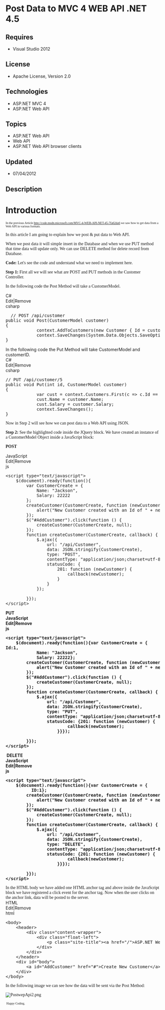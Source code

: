 # Post Data to MVC 4 WEB API .NET 4.5
## Requires
- Visual Studio 2012
## License
- Apache License, Version 2.0
## Technologies
- ASP.NET MVC 4
- ASP.NET Web API
## Topics
- ASP.NET Web API
- Web API
- ASP.NET Web API browser clients
## Updated
- 07/04/2012
## Description

<h1>Introduction</h1>
<p><span style="font-size:x-small"><span style="font-family:Verdana">In the previous Article&nbsp;<a href="http://www.c-sharpcorner.com/UploadFile/amit12345/mvc-4-web-api-net-4-5/"></a><a href="http://code.msdn.microsoft.com/MVC-4-WEB-API-NET-45-7fa62da6">http://code.msdn.microsoft.com/MVC-4-WEB-API-NET-45-7fa62da6</a>&nbsp;we
 saw how to get data from a Web API in various formats.</span></span></p>
<p><span style="font-family:Verdana">In this article I am going to explain how we post &amp; put data to Web API.</span></p>
<p><span style="font-family:Verdana">When we post data it will simple insert in the Database and when we use PUT method that time data will update only. We can use DELETE method for delete record from Database.</span></p>
<p><strong style="font-family:Verdana">Code:&nbsp;</strong><span style="font-family:Verdana">Let's see the code and understand what we need to implement here.</span></p>
<p><span style="font-family:Verdana"><strong>Step 1:&nbsp;</strong>First all we will see what are POST and PUT methods in the Customer Controller.</span></p>
<p><span style="font-family:Verdana">In the following code the Post Method will take a CustomerModel.</span><span style="font-family:Verdana">&nbsp;</span></p>
<div class="scriptcode">
<div class="pluginEditHolder" pluginCommand="mceScriptCode">
<div class="title"><span>C#</span></div>
<div class="pluginLinkHolder"><span class="pluginEditHolderLink">Edit</span>|<span class="pluginRemoveHolderLink">Remove</span></div>
<span class="hidden">csharp</span>

<div class="preview">
<pre class="csharp">&nbsp;&nbsp;<span class="cs__com">//&nbsp;POST&nbsp;/api/customer</span>&nbsp;
<span class="cs__keyword">public</span>&nbsp;<span class="cs__keyword">void</span>&nbsp;Post(CustomerModel&nbsp;customer)&nbsp;
{&nbsp;
&nbsp;&nbsp;&nbsp;&nbsp;&nbsp;&nbsp;&nbsp;&nbsp;&nbsp;&nbsp;&nbsp;&nbsp;context.AddToCustomers(<span class="cs__keyword">new</span>&nbsp;Customer&nbsp;{&nbsp;Id&nbsp;=&nbsp;customer.Id,&nbsp;Name&nbsp;=&nbsp;customer.Name,&nbsp;Salary&nbsp;=&nbsp;customer.Salary&nbsp;});&nbsp;
&nbsp;&nbsp;&nbsp;&nbsp;&nbsp;&nbsp;&nbsp;&nbsp;&nbsp;&nbsp;&nbsp;&nbsp;context.SaveChanges(System.Data.Objects.SaveOptions.AcceptAllChangesAfterSave);&nbsp;
}</pre>
</div>
</div>
</div>
<div class="endscriptcode">In the following code the Put Method will take CustomerModel and customerID.</div>
<div class="scriptcode">
<div class="pluginEditHolder" pluginCommand="mceScriptCode">
<div class="title"><span>C#</span></div>
<div class="pluginLinkHolder"><span class="pluginEditHolderLink">Edit</span>|<span class="pluginRemoveHolderLink">Remove</span></div>
<span class="hidden">csharp</span>

<div class="preview">
<pre class="csharp"><span class="cs__com">//&nbsp;PUT&nbsp;/api/customer/5</span>&nbsp;
<span class="cs__keyword">public</span>&nbsp;<span class="cs__keyword">void</span>&nbsp;Put(<span class="cs__keyword">int</span>&nbsp;id,&nbsp;CustomerModel&nbsp;customer)&nbsp;
{&nbsp;
&nbsp;&nbsp;&nbsp;&nbsp;&nbsp;&nbsp;&nbsp;&nbsp;&nbsp;&nbsp;&nbsp;&nbsp;var&nbsp;cust&nbsp;=&nbsp;context.Customers.First(c&nbsp;=&gt;&nbsp;c.Id&nbsp;==&nbsp;id);&nbsp;
&nbsp;&nbsp;&nbsp;&nbsp;&nbsp;&nbsp;&nbsp;&nbsp;&nbsp;&nbsp;&nbsp;&nbsp;cust.Name&nbsp;=&nbsp;customer.Name;&nbsp;
&nbsp;&nbsp;&nbsp;&nbsp;&nbsp;&nbsp;&nbsp;&nbsp;&nbsp;&nbsp;&nbsp;&nbsp;cust.Salary&nbsp;=&nbsp;customer.Salary;&nbsp;
&nbsp;&nbsp;&nbsp;&nbsp;&nbsp;&nbsp;&nbsp;&nbsp;&nbsp;&nbsp;&nbsp;&nbsp;context.SaveChanges();&nbsp;
}</pre>
</div>
</div>
</div>
<div class="endscriptcode"><span style="font-family:Verdana">Now in Step 2 will see how we can post data to a Web API using JSON.</span></div>
<p><strong style="font-family:Verdana">Step 2:&nbsp;</strong><span style="font-family:Verdana">See the highlighted code inside the JQuery block. We have created an instance of a CustomerModel Object inside a JavaScript block:</span></p>
<p><strong><span style="font-family:Verdana">POST</span></strong></p>
<div class="scriptcode">
<div class="pluginEditHolder" pluginCommand="mceScriptCode">
<div class="title"><span>JavaScript</span></div>
<div class="pluginLinkHolder"><span class="pluginEditHolderLink">Edit</span>|<span class="pluginRemoveHolderLink">Remove</span></div>
<span class="hidden">js</span>

<div class="preview">
<pre class="js">&lt;script&nbsp;type=<span class="js__string">&quot;text/javascript&quot;</span>&gt;&nbsp;
&nbsp;&nbsp;&nbsp;&nbsp;$(document).ready(<span class="js__operator">function</span>()<span class="js__brace">{</span>&nbsp;
&nbsp;&nbsp;&nbsp;&nbsp;&nbsp;&nbsp;&nbsp;&nbsp;<span class="js__statement">var</span>&nbsp;CustomerCreate&nbsp;=&nbsp;<span class="js__brace">{</span>&nbsp;
&nbsp;&nbsp;&nbsp;&nbsp;&nbsp;&nbsp;&nbsp;&nbsp;&nbsp;&nbsp;&nbsp;&nbsp;Name:&nbsp;<span class="js__string">&quot;Jackson&quot;</span>,&nbsp;
&nbsp;&nbsp;&nbsp;&nbsp;&nbsp;&nbsp;&nbsp;&nbsp;&nbsp;&nbsp;&nbsp;&nbsp;Salary:&nbsp;<span class="js__num">22222</span>&nbsp;
&nbsp;&nbsp;&nbsp;&nbsp;&nbsp;&nbsp;&nbsp;&nbsp;<span class="js__brace">}</span>;&nbsp;
&nbsp;&nbsp;&nbsp;&nbsp;&nbsp;&nbsp;&nbsp;&nbsp;createCustomer(CustomerCreate,&nbsp;<span class="js__operator">function</span>&nbsp;(newCustomer)&nbsp;<span class="js__brace">{</span>&nbsp;
&nbsp;&nbsp;&nbsp;&nbsp;&nbsp;&nbsp;&nbsp;&nbsp;&nbsp;&nbsp;&nbsp;&nbsp;alert(<span class="js__string">&quot;New&nbsp;Customer&nbsp;created&nbsp;with&nbsp;an&nbsp;Id&nbsp;of&nbsp;&quot;</span>&nbsp;&#43;&nbsp;newCustomer.Id);&nbsp;
&nbsp;&nbsp;&nbsp;&nbsp;&nbsp;&nbsp;&nbsp;&nbsp;<span class="js__brace">}</span>);&nbsp;
&nbsp;&nbsp;&nbsp;&nbsp;&nbsp;&nbsp;&nbsp;&nbsp;$(<span class="js__string">&quot;#AddCustomer&quot;</span>).click(<span class="js__operator">function</span>&nbsp;()&nbsp;<span class="js__brace">{</span>&nbsp;
&nbsp;&nbsp;&nbsp;&nbsp;&nbsp;&nbsp;&nbsp;&nbsp;&nbsp;&nbsp;&nbsp;&nbsp;createCustomer(CustomerCreate,&nbsp;null);&nbsp;
&nbsp;&nbsp;&nbsp;&nbsp;&nbsp;&nbsp;&nbsp;&nbsp;<span class="js__brace">}</span>);&nbsp;
&nbsp;&nbsp;&nbsp;&nbsp;&nbsp;&nbsp;&nbsp;&nbsp;<span class="js__operator">function</span>&nbsp;createCustomer(CustomerCreate,&nbsp;callback)&nbsp;<span class="js__brace">{</span>&nbsp;
&nbsp;&nbsp;&nbsp;&nbsp;&nbsp;&nbsp;&nbsp;&nbsp;&nbsp;&nbsp;&nbsp;&nbsp;$.ajax(<span class="js__brace">{</span>&nbsp;
&nbsp;&nbsp;&nbsp;&nbsp;&nbsp;&nbsp;&nbsp;&nbsp;&nbsp;&nbsp;&nbsp;&nbsp;&nbsp;&nbsp;&nbsp;&nbsp;url:&nbsp;<span class="js__string">&quot;/api/Customer&quot;</span>,&nbsp;
&nbsp;&nbsp;&nbsp;&nbsp;&nbsp;&nbsp;&nbsp;&nbsp;&nbsp;&nbsp;&nbsp;&nbsp;&nbsp;&nbsp;&nbsp;&nbsp;data:&nbsp;JSON.stringify(CustomerCreate),&nbsp;
&nbsp;&nbsp;&nbsp;&nbsp;&nbsp;&nbsp;&nbsp;&nbsp;&nbsp;&nbsp;&nbsp;&nbsp;&nbsp;&nbsp;&nbsp;&nbsp;type:&nbsp;<span class="js__string">&quot;POST&quot;</span>,&nbsp;
&nbsp;&nbsp;&nbsp;&nbsp;&nbsp;&nbsp;&nbsp;&nbsp;&nbsp;&nbsp;&nbsp;&nbsp;&nbsp;&nbsp;&nbsp;&nbsp;contentType:&nbsp;<span class="js__string">&quot;application/json;charset=utf-8&quot;</span>,&nbsp;
&nbsp;&nbsp;&nbsp;&nbsp;&nbsp;&nbsp;&nbsp;&nbsp;&nbsp;&nbsp;&nbsp;&nbsp;&nbsp;&nbsp;&nbsp;&nbsp;statusCode:&nbsp;<span class="js__brace">{</span>&nbsp;
&nbsp;&nbsp;&nbsp;&nbsp;&nbsp;&nbsp;&nbsp;&nbsp;&nbsp;&nbsp;&nbsp;&nbsp;&nbsp;&nbsp;&nbsp;&nbsp;&nbsp;&nbsp;&nbsp;&nbsp;<span class="js__num">201</span>:&nbsp;<span class="js__operator">function</span>&nbsp;(newCustomer)&nbsp;<span class="js__brace">{</span>&nbsp;
&nbsp;&nbsp;&nbsp;&nbsp;&nbsp;&nbsp;&nbsp;&nbsp;&nbsp;&nbsp;&nbsp;&nbsp;&nbsp;&nbsp;&nbsp;&nbsp;&nbsp;&nbsp;&nbsp;&nbsp;&nbsp;&nbsp;&nbsp;&nbsp;callback(newCustomer);&nbsp;
&nbsp;&nbsp;&nbsp;&nbsp;&nbsp;&nbsp;&nbsp;&nbsp;&nbsp;&nbsp;&nbsp;&nbsp;&nbsp;&nbsp;&nbsp;&nbsp;&nbsp;&nbsp;&nbsp;&nbsp;<span class="js__brace">}</span>&nbsp;
&nbsp;&nbsp;&nbsp;&nbsp;&nbsp;&nbsp;&nbsp;&nbsp;&nbsp;&nbsp;&nbsp;&nbsp;&nbsp;&nbsp;&nbsp;&nbsp;<span class="js__brace">}</span>&nbsp;
&nbsp;&nbsp;&nbsp;&nbsp;&nbsp;&nbsp;&nbsp;&nbsp;&nbsp;&nbsp;&nbsp;&nbsp;<span class="js__brace">}</span>);&nbsp;
&nbsp;&nbsp;
&nbsp;&nbsp;&nbsp;&nbsp;&nbsp;&nbsp;&nbsp;&nbsp;<span class="js__brace">}</span><span class="js__brace">}</span>);&nbsp;
&lt;/script&gt;</pre>
</div>
</div>
</div>
<div class="endscriptcode"><strong>PUT</strong></div>
<div class="endscriptcode"><strong>
<div class="scriptcode">
<div class="pluginEditHolder" pluginCommand="mceScriptCode">
<div class="title"><span>JavaScript</span></div>
<div class="pluginLinkHolder"><span class="pluginEditHolderLink">Edit</span>|<span class="pluginRemoveHolderLink">Remove</span></div>
<span class="hidden">js</span>

<div class="preview">
<pre class="js">&lt;script&nbsp;type=<span class="js__string">&quot;text/javascript&quot;</span>&gt;&nbsp;
&nbsp;&nbsp;&nbsp;&nbsp;$(document).ready(<span class="js__operator">function</span>()<span class="js__brace">{</span><span class="js__statement">var</span>&nbsp;CustomerCreate&nbsp;=&nbsp;<span class="js__brace">{</span>&nbsp;
Id:<span class="js__num">1</span>,&nbsp;
&nbsp;&nbsp;&nbsp;&nbsp;&nbsp;&nbsp;&nbsp;&nbsp;&nbsp;&nbsp;&nbsp;&nbsp;Name:&nbsp;<span class="js__string">&quot;Jackson&quot;</span>,&nbsp;
&nbsp;&nbsp;&nbsp;&nbsp;&nbsp;&nbsp;&nbsp;&nbsp;&nbsp;&nbsp;&nbsp;&nbsp;Salary:&nbsp;<span class="js__num">22222</span><span class="js__brace">}</span>;&nbsp;
&nbsp;&nbsp;&nbsp;&nbsp;&nbsp;&nbsp;&nbsp;&nbsp;createCustomer(CustomerCreate,&nbsp;<span class="js__operator">function</span>&nbsp;(newCustomer)&nbsp;<span class="js__brace">{</span>&nbsp;
&nbsp;&nbsp;&nbsp;&nbsp;&nbsp;&nbsp;&nbsp;&nbsp;&nbsp;&nbsp;&nbsp;&nbsp;alert(<span class="js__string">&quot;New&nbsp;Customer&nbsp;created&nbsp;with&nbsp;an&nbsp;Id&nbsp;of&nbsp;&quot;</span>&nbsp;&#43;&nbsp;newCustomer.Id);&nbsp;
&nbsp;&nbsp;&nbsp;&nbsp;&nbsp;&nbsp;&nbsp;&nbsp;<span class="js__brace">}</span>);&nbsp;
&nbsp;&nbsp;&nbsp;&nbsp;&nbsp;&nbsp;&nbsp;&nbsp;$(<span class="js__string">&quot;#AddCustomer&quot;</span>).click(<span class="js__operator">function</span>&nbsp;()&nbsp;<span class="js__brace">{</span>&nbsp;
&nbsp;&nbsp;&nbsp;&nbsp;&nbsp;&nbsp;&nbsp;&nbsp;&nbsp;&nbsp;&nbsp;&nbsp;createCustomer(CustomerCreate,&nbsp;null);&nbsp;
&nbsp;&nbsp;&nbsp;&nbsp;&nbsp;&nbsp;&nbsp;&nbsp;<span class="js__brace">}</span>);&nbsp;
&nbsp;&nbsp;&nbsp;&nbsp;&nbsp;&nbsp;&nbsp;&nbsp;<span class="js__operator">function</span>&nbsp;createCustomer(CustomerCreate,&nbsp;callback)&nbsp;<span class="js__brace">{</span>&nbsp;
&nbsp;&nbsp;&nbsp;&nbsp;&nbsp;&nbsp;&nbsp;&nbsp;&nbsp;&nbsp;&nbsp;&nbsp;$.ajax(<span class="js__brace">{</span>&nbsp;
&nbsp;&nbsp;&nbsp;&nbsp;&nbsp;&nbsp;&nbsp;&nbsp;&nbsp;&nbsp;&nbsp;&nbsp;&nbsp;&nbsp;&nbsp;&nbsp;url:&nbsp;<span class="js__string">&quot;/api/Customer&quot;</span>,&nbsp;
&nbsp;&nbsp;&nbsp;&nbsp;&nbsp;&nbsp;&nbsp;&nbsp;&nbsp;&nbsp;&nbsp;&nbsp;&nbsp;&nbsp;&nbsp;&nbsp;data:&nbsp;JSON.stringify(CustomerCreate),&nbsp;
&nbsp;&nbsp;&nbsp;&nbsp;&nbsp;&nbsp;&nbsp;&nbsp;&nbsp;&nbsp;&nbsp;&nbsp;&nbsp;&nbsp;&nbsp;&nbsp;type:&nbsp;<span class="js__string">&quot;PUT&quot;</span>,&nbsp;
&nbsp;&nbsp;&nbsp;&nbsp;&nbsp;&nbsp;&nbsp;&nbsp;&nbsp;&nbsp;&nbsp;&nbsp;&nbsp;&nbsp;&nbsp;&nbsp;contentType:&nbsp;<span class="js__string">&quot;application/json;charset=utf-8&quot;</span>,&nbsp;
&nbsp;&nbsp;&nbsp;&nbsp;&nbsp;&nbsp;&nbsp;&nbsp;&nbsp;&nbsp;&nbsp;&nbsp;&nbsp;&nbsp;&nbsp;&nbsp;statusCode:&nbsp;<span class="js__brace">{</span><span class="js__num">201</span>:&nbsp;<span class="js__operator">function</span>&nbsp;(newCustomer)&nbsp;<span class="js__brace">{</span>&nbsp;
&nbsp;&nbsp;&nbsp;&nbsp;&nbsp;&nbsp;&nbsp;&nbsp;&nbsp;&nbsp;&nbsp;&nbsp;&nbsp;&nbsp;&nbsp;&nbsp;&nbsp;&nbsp;&nbsp;&nbsp;&nbsp;&nbsp;&nbsp;&nbsp;callback(newCustomer);&nbsp;
&nbsp;&nbsp;&nbsp;&nbsp;&nbsp;&nbsp;&nbsp;&nbsp;&nbsp;&nbsp;&nbsp;&nbsp;&nbsp;&nbsp;&nbsp;&nbsp;&nbsp;&nbsp;&nbsp;&nbsp;<span class="js__brace">}</span><span class="js__brace">}</span><span class="js__brace">}</span>);&nbsp;
&nbsp;&nbsp;
&nbsp;&nbsp;&nbsp;&nbsp;&nbsp;&nbsp;&nbsp;&nbsp;<span class="js__brace">}</span><span class="js__brace">}</span>);&nbsp;
&lt;/script&gt;</pre>
</div>
</div>
</div>
<div class="endscriptcode">&nbsp;DELETE</div>
<div class="endscriptcode">
<div class="scriptcode">
<div class="pluginEditHolder" pluginCommand="mceScriptCode">
<div class="title"><span>JavaScript</span></div>
<div class="pluginLinkHolder"><span class="pluginEditHolderLink">Edit</span>|<span class="pluginRemoveHolderLink">Remove</span></div>
<span class="hidden">js</span>

<div class="preview">
<pre class="js">&lt;script&nbsp;type=<span class="js__string">&quot;text/javascript&quot;</span>&gt;&nbsp;
&nbsp;&nbsp;&nbsp;&nbsp;$(document).ready(<span class="js__operator">function</span>()<span class="js__brace">{</span><span class="js__statement">var</span>&nbsp;CustomerCreate&nbsp;=&nbsp;<span class="js__brace">{</span>&nbsp;
&nbsp;&nbsp;&nbsp;&nbsp;&nbsp;&nbsp;&nbsp;&nbsp;&nbsp;&nbsp;ID:<span class="js__num">1</span><span class="js__brace">}</span>;&nbsp;
&nbsp;&nbsp;&nbsp;&nbsp;&nbsp;&nbsp;&nbsp;&nbsp;createCustomer(CustomerCreate,&nbsp;<span class="js__operator">function</span>&nbsp;(newCustomer)&nbsp;<span class="js__brace">{</span>&nbsp;
&nbsp;&nbsp;&nbsp;&nbsp;&nbsp;&nbsp;&nbsp;&nbsp;&nbsp;&nbsp;&nbsp;&nbsp;alert(<span class="js__string">&quot;New&nbsp;Customer&nbsp;created&nbsp;with&nbsp;an&nbsp;Id&nbsp;of&nbsp;&quot;</span>&nbsp;&#43;&nbsp;newCustomer.Id);&nbsp;
&nbsp;&nbsp;&nbsp;&nbsp;&nbsp;&nbsp;&nbsp;&nbsp;<span class="js__brace">}</span>);&nbsp;
&nbsp;&nbsp;&nbsp;&nbsp;&nbsp;&nbsp;&nbsp;&nbsp;$(<span class="js__string">&quot;#AddCustomer&quot;</span>).click(<span class="js__operator">function</span>&nbsp;()&nbsp;<span class="js__brace">{</span>&nbsp;
&nbsp;&nbsp;&nbsp;&nbsp;&nbsp;&nbsp;&nbsp;&nbsp;&nbsp;&nbsp;&nbsp;&nbsp;createCustomer(CustomerCreate,&nbsp;null);&nbsp;
&nbsp;&nbsp;&nbsp;&nbsp;&nbsp;&nbsp;&nbsp;&nbsp;<span class="js__brace">}</span>);&nbsp;
&nbsp;&nbsp;&nbsp;&nbsp;&nbsp;&nbsp;&nbsp;&nbsp;<span class="js__operator">function</span>&nbsp;createCustomer(CustomerCreate,&nbsp;callback)&nbsp;<span class="js__brace">{</span>&nbsp;
&nbsp;&nbsp;&nbsp;&nbsp;&nbsp;&nbsp;&nbsp;&nbsp;&nbsp;&nbsp;&nbsp;&nbsp;$.ajax(<span class="js__brace">{</span>&nbsp;
&nbsp;&nbsp;&nbsp;&nbsp;&nbsp;&nbsp;&nbsp;&nbsp;&nbsp;&nbsp;&nbsp;&nbsp;&nbsp;&nbsp;&nbsp;&nbsp;url:&nbsp;<span class="js__string">&quot;/api/Customer&quot;</span>,&nbsp;
&nbsp;&nbsp;&nbsp;&nbsp;&nbsp;&nbsp;&nbsp;&nbsp;&nbsp;&nbsp;&nbsp;&nbsp;&nbsp;&nbsp;&nbsp;&nbsp;data:&nbsp;JSON.stringify(CustomerCreate),&nbsp;
&nbsp;&nbsp;&nbsp;&nbsp;&nbsp;&nbsp;&nbsp;&nbsp;&nbsp;&nbsp;&nbsp;&nbsp;&nbsp;&nbsp;&nbsp;&nbsp;type:&nbsp;<span class="js__string">&quot;DELETE&quot;</span>,&nbsp;
&nbsp;&nbsp;&nbsp;&nbsp;&nbsp;&nbsp;&nbsp;&nbsp;&nbsp;&nbsp;&nbsp;&nbsp;&nbsp;&nbsp;&nbsp;&nbsp;contentType:&nbsp;<span class="js__string">&quot;application/json;charset=utf-8&quot;</span>,&nbsp;
&nbsp;&nbsp;&nbsp;&nbsp;&nbsp;&nbsp;&nbsp;&nbsp;&nbsp;&nbsp;&nbsp;&nbsp;&nbsp;&nbsp;&nbsp;&nbsp;statusCode:&nbsp;<span class="js__brace">{</span><span class="js__num">201</span>:&nbsp;<span class="js__operator">function</span>&nbsp;(newCustomer)&nbsp;<span class="js__brace">{</span>&nbsp;
&nbsp;&nbsp;&nbsp;&nbsp;&nbsp;&nbsp;&nbsp;&nbsp;&nbsp;&nbsp;&nbsp;&nbsp;&nbsp;&nbsp;&nbsp;&nbsp;&nbsp;&nbsp;&nbsp;&nbsp;&nbsp;&nbsp;&nbsp;&nbsp;callback(newCustomer);&nbsp;
&nbsp;&nbsp;&nbsp;&nbsp;&nbsp;&nbsp;&nbsp;&nbsp;&nbsp;&nbsp;&nbsp;&nbsp;&nbsp;&nbsp;&nbsp;&nbsp;&nbsp;&nbsp;&nbsp;&nbsp;<span class="js__brace">}</span><span class="js__brace">}</span><span class="js__brace">}</span>);&nbsp;
&nbsp;&nbsp;
&nbsp;&nbsp;&nbsp;&nbsp;&nbsp;&nbsp;&nbsp;&nbsp;<span class="js__brace">}</span><span class="js__brace">}</span>);&nbsp;
&lt;/script&gt;</pre>
</div>
</div>
</div>
</div>
</strong>
<div class="endscriptcode">
<div class="endscriptcode"><span style="font-family:Verdana">In the HTML body we have added one HTML anchor tag and above inside the JavaScript block we have registered a click event for the anchor tag. Now when the user clicks on the anchor link, data will
 be posted to the server.</span></div>
</div>
</div>
<div class="scriptcode">
<div class="pluginEditHolder" pluginCommand="mceScriptCode">
<div class="title"><span>HTML</span></div>
<div class="pluginLinkHolder"><span class="pluginEditHolderLink">Edit</span>|<span class="pluginRemoveHolderLink">Remove</span></div>
<span class="hidden">html</span>

<div class="preview">
<pre class="html"><span class="html__tag_start">&lt;body</span><span class="html__tag_start">&gt;&nbsp;
</span>&nbsp;&nbsp;&nbsp;&nbsp;<span class="html__tag_start">&lt;header</span><span class="html__tag_start">&gt;&nbsp;
</span>&nbsp;&nbsp;&nbsp;&nbsp;&nbsp;&nbsp;&nbsp;&nbsp;<span class="html__tag_start">&lt;div</span>&nbsp;<span class="html__attr_name">class</span>=<span class="html__attr_value">&quot;content-wrapper&quot;</span><span class="html__tag_start">&gt;&nbsp;
</span>&nbsp;&nbsp;&nbsp;&nbsp;&nbsp;&nbsp;&nbsp;&nbsp;&nbsp;&nbsp;&nbsp;&nbsp;<span class="html__tag_start">&lt;div</span>&nbsp;<span class="html__attr_name">class</span>=<span class="html__attr_value">&quot;float-left&quot;</span><span class="html__tag_start">&gt;&nbsp;
</span>&nbsp;&nbsp;&nbsp;&nbsp;&nbsp;&nbsp;&nbsp;&nbsp;&nbsp;&nbsp;&nbsp;&nbsp;&nbsp;&nbsp;&nbsp;&nbsp;<span class="html__tag_start">&lt;p</span>&nbsp;<span class="html__attr_name">class</span>=<span class="html__attr_value">&quot;site-title&quot;</span><span class="html__tag_start">&gt;</span><span class="html__tag_start">&lt;a</span>&nbsp;<span class="html__attr_name">href</span>=<span class="html__attr_value">&quot;/&quot;</span><span class="html__tag_start">&gt;</span>ASP.NET&nbsp;Web&nbsp;API<span class="html__tag_end">&lt;/a&gt;</span><span class="html__tag_end">&lt;/p&gt;</span>&nbsp;
&nbsp;&nbsp;&nbsp;&nbsp;&nbsp;&nbsp;&nbsp;&nbsp;&nbsp;&nbsp;&nbsp;&nbsp;<span class="html__tag_end">&lt;/div&gt;</span>&nbsp;
&nbsp;&nbsp;&nbsp;&nbsp;&nbsp;&nbsp;&nbsp;&nbsp;<span class="html__tag_end">&lt;/div&gt;</span>&nbsp;
&nbsp;&nbsp;&nbsp;&nbsp;<span class="html__tag_end">&lt;/header&gt;</span>&nbsp;
&nbsp;&nbsp;&nbsp;&nbsp;<span class="html__tag_start">&lt;div</span>&nbsp;<span class="html__attr_name">id</span>=<span class="html__attr_value">&quot;body&quot;</span><span class="html__tag_start">&gt;&nbsp;
</span>&nbsp;&nbsp;&nbsp;&nbsp;&nbsp;&nbsp;&nbsp;&nbsp;<span class="html__tag_start">&lt;a</span>&nbsp;<span class="html__attr_name">id</span>=<span class="html__attr_value">&quot;AddCustomer&quot;</span>&nbsp;<span class="html__attr_name">href</span>=<span class="html__attr_value">&quot;#&quot;</span><span class="html__tag_start">&gt;</span>Create&nbsp;New&nbsp;Customer<span class="html__tag_end">&lt;/a&gt;</span>&nbsp;
&nbsp;&nbsp;&nbsp;&nbsp;<span class="html__tag_end">&lt;/div&gt;</span>&nbsp;
<span class="html__tag_end">&lt;/body&gt;</span></pre>
</div>
</div>
</div>
<div class="endscriptcode"><span style="font-family:Verdana">In the following image we can see how the data will be sent via the Post Method:</span></div>
<p><span style="font-family:Verdana"><span><img src="http://www.c-sharpcorner.com/UploadFile/amit12345/post-data-to-mvc-4-web-api-net-4-5/Images/PostwepApi2.png" alt="PostwepApi2.png"></span></span></p>
<div class="PaddingLeft5"><span style="font-size:x-small"><span style="font-size:x-small">
<p><span style="font-family:Verdana"><strong>&nbsp;</strong>Happy Coding.</span></p>
</span></span></div>
